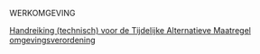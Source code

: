 WERKOMGEVING

[Handreiking (technisch) voor de Tijdelijke Alternatieve Maatregel omgevingsverordening](https://geonovum.github.io/ROST/HRTAMomver/)
